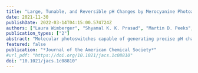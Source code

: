 ```yaml
---
title: "Large, Tunable, and Reversible pH Changes by Merocyanine Photoacids"
date: 2021-11-30
publishDate: 2022-03-14T04:15:00.574724Z
authors: ["Laura Wimberger", "Shyamal K. K. Prasad", "Martin D. Peeks", "Joakim Andréasson", "Timothy W. Schmidt", "Jonathon E. Beves"]
publication_types: ["2"]
abstract: "Molecular photoswitches capable of generating precise pH changes will allow pH-dependent processes to be controlled remotely and noninvasively with light. We introduce a series of new merocyanine photoswitches, which deliver reversible bulk pH changes up to 3.2 pH units (pH 6.5 to pH 3.3) upon irradiation with 450 nm light, displaying tunable and predictable timescales for thermal recovery. "
featured: false
publication: "*Journal of the American Chemical Society*"
#url_pdf: "https://doi.org/10.1021/jacs.1c08810"
doi: "10.1021/jacs.1c08810"
---
```


